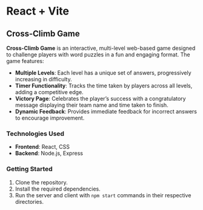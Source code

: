 # React + Vite

## Cross-Climb Game

**Cross-Climb Game** is an interactive, multi-level web-based game designed to challenge players with word puzzles in a fun and engaging format. The game features:

- **Multiple Levels**: Each level has a unique set of answers, progressively increasing in difficulty.
- **Timer Functionality**: Tracks the time taken by players across all levels, adding a competitive edge.
- **Victory Page**: Celebrates the player’s success with a congratulatory message displaying their team name and time taken to finish.
- **Dynamic Feedback**: Provides immediate feedback for incorrect answers to encourage improvement.
  
### Technologies Used
- **Frontend**: React, CSS
- **Backend**: Node.js, Express

### Getting Started
1. Clone the repository.
2. Install the required dependencies.
3. Run the server and client with `npm start` commands in their respective directories.

